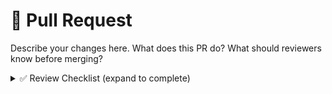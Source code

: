 # 🚀 Pull Request

Describe your changes here. What does this PR do? What should reviewers know before merging?

<details>
<summary>✅ Review Checklist (expand to complete)</summary>

### 🧠 Code Review  
Refer to [Code Review Checklist](https://github.com/J2YiD8K/Scratch/blob/main/checklists/CODE_REVIEW_CHECKLIST.md)

- [ ] Plugin architecture follows best practices  
- [ ] Queries and data access are optimized  
- [ ] Unit tests are present  
- [ ] TypeScript web resources follow repository pattern and modular design  
- [ ] Code style and documentation are clean  

### 🔁 Power Automate Flow Review (if applicable)  
Refer to [Flow Review Checklist](https://github.com/J2YiD8K/Scratch/blob/main/checklists/FLOW_REVIEW_CHECKLIST.md)

- [ ] Flow is modular and solution-aware  
- [ ] Connection references and environment variables used  
- [ ] Error handling and retry policies configured  
- [ ] Flow tested with edge cases  
- [ ] Flow integrates safely with plugin logic  

</details>
